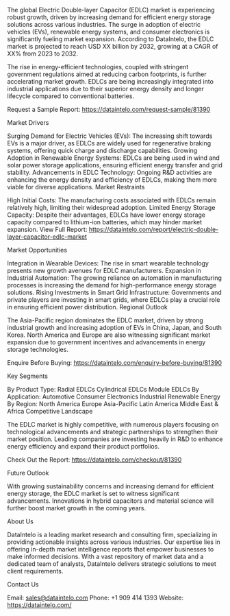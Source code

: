The global Electric Double-layer Capacitor (EDLC) market is experiencing robust growth, driven by increasing demand for efficient energy storage solutions across various industries. The surge in adoption of electric vehicles (EVs), renewable energy systems, and consumer electronics is significantly fueling market expansion. According to DataIntelo, the EDLC market is projected to reach USD XX billion by 2032, growing at a CAGR of XX% from 2023 to 2032.

The rise in energy-efficient technologies, coupled with stringent government regulations aimed at reducing carbon footprints, is further accelerating market growth. EDLCs are being increasingly integrated into industrial applications due to their superior energy density and longer lifecycle compared to conventional batteries.

Request a Sample Report: https://dataintelo.com/request-sample/81390

Market Drivers

Surging Demand for Electric Vehicles (EVs): The increasing shift towards EVs is a major driver, as EDLCs are widely used for regenerative braking systems, offering quick charge and discharge capabilities.
Growing Adoption in Renewable Energy Systems: EDLCs are being used in wind and solar power storage applications, ensuring efficient energy transfer and grid stability.
Advancements in EDLC Technology: Ongoing R&D activities are enhancing the energy density and efficiency of EDLCs, making them more viable for diverse applications.
Market Restraints

High Initial Costs: The manufacturing costs associated with EDLCs remain relatively high, limiting their widespread adoption.
Limited Energy Storage Capacity: Despite their advantages, EDLCs have lower energy storage capacity compared to lithium-ion batteries, which may hinder market expansion.
View Full Report: https://dataintelo.com/report/electric-double-layer-capacitor-edlc-market

Market Opportunities

Integration in Wearable Devices: The rise in smart wearable technology presents new growth avenues for EDLC manufacturers.
Expansion in Industrial Automation: The growing reliance on automation in manufacturing processes is increasing the demand for high-performance energy storage solutions.
Rising Investments in Smart Grid Infrastructure: Governments and private players are investing in smart grids, where EDLCs play a crucial role in ensuring efficient power distribution.
Regional Outlook

The Asia-Pacific region dominates the EDLC market, driven by strong industrial growth and increasing adoption of EVs in China, Japan, and South Korea. North America and Europe are also witnessing significant market expansion due to government incentives and advancements in energy storage technologies.

Enquire Before Buying: https://dataintelo.com/enquiry-before-buying/81390

Key Segments

By Product Type:
Radial EDLCs
Cylindrical EDLCs
Module EDLCs
By Application:
Automotive
Consumer Electronics
Industrial
Renewable Energy
By Region:
North America
Europe
Asia-Pacific
Latin America
Middle East & Africa
Competitive Landscape

The EDLC market is highly competitive, with numerous players focusing on technological advancements and strategic partnerships to strengthen their market position. Leading companies are investing heavily in R&D to enhance energy efficiency and expand their product portfolios.

Check Out the Report: https://dataintelo.com/checkout/81390

Future Outlook

With growing sustainability concerns and increasing demand for efficient energy storage, the EDLC market is set to witness significant advancements. Innovations in hybrid capacitors and material science will further boost market growth in the coming years.

About Us

DataIntelo is a leading market research and consulting firm, specializing in providing actionable insights across various industries. Our expertise lies in offering in-depth market intelligence reports that empower businesses to make informed decisions. With a vast repository of market data and a dedicated team of analysts, DataIntelo delivers strategic solutions to meet client requirements.

Contact Us

Email: sales@dataintelo.com
Phone: +1 909 414 1393
Website: https://dataintelo.com/
